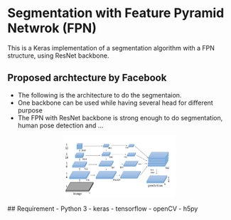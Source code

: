 # Segmentation with Feature Pyramid Netwrok (FPN)
This is a Keras implementation of a segmentation algorithm with a FPN structure, using ResNet backbone. 
## Proposed archtecture by Facebook
- The following is the architecture to do the segmentaion. 
- One backbone can be used while having several head for different purpose
- The FPN with ResNet backbone is strong enough to do segmentation, human pose detection and ...
<p align="center"> <img src="https://github.com/nimahamidi/Segmentation_with_FPN/blob/master/Segmentation_FPN.png" width="50%"> </p>
## Requirement
- Python 3
- keras
- tensorflow
- openCV
- h5py

